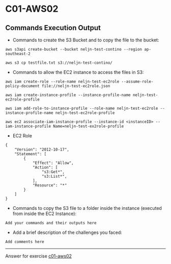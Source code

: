 # C01-AWS02

## Commands Execution Output

- Commands to create the S3 Bucket and to copy the file to the bucket:
```
aws s3api create-bucket --bucket neljn-test-contino --region ap-southeast-2

aws s3 cp testfile.txt s3://neljn-test-contino/
```

- Commands to allow the EC2 instance to access the files in S3:
```
aws iam create-role --role-name neljn-test-ec2role --assume-role-policy-document file://neljn-test-ec2role.json
```

```
aws iam create-instance-profile --instance-profile-name neljn-test-ec2role-profile

aws iam add-role-to-instance-profile --role-name neljn-test-ec2role --instance-profile-name neljn-test-ec2role-profile
```

```
aws ec2 associate-iam-instance-profile --instance-id <instanceID> --iam-instance-profile Name=neljn-test-ex2role-profile
```



- EC2 Role
```
{
    "Version": "2012-10-17",
    "Statement": [
        {
            "Effect": "Allow",
            "Action": [
                "s3:Get*",
                "s3:List*",
            ],
            "Resource": "*"
        }
    ]
}
```

- Commands to copy the S3 file to a folder inside the instance (executed from inside the EC2 Instance):
```
Add your commands and their outputs here
```

- Add a brief description of the challenges you faced:
```
Add comments here
```
 
***
Answer for exercise [c01-aws02](https://github.com/devopsacademyau/academy/blob/635775538e8ad7793b305f48064b09e23c626fb7/classes/01class/exercises/c01-aws02/README.md)